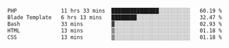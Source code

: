 
<!--START_SECTION:waka-->

```txt
PHP              11 hrs 33 mins  ███████████████░░░░░░░░░░   60.19 %
Blade Template   6 hrs 13 mins   ████████░░░░░░░░░░░░░░░░░   32.47 %
Bash             33 mins         ▓░░░░░░░░░░░░░░░░░░░░░░░░   02.93 %
HTML             13 mins         ▒░░░░░░░░░░░░░░░░░░░░░░░░   01.18 %
CSS              13 mins         ▒░░░░░░░░░░░░░░░░░░░░░░░░   01.18 %
```

<!--END_SECTION:waka-->
